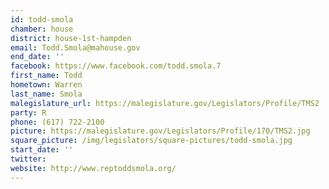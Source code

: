 ```yaml
---
id: todd-smola
chamber: house
district: house-1st-hampden
email: Todd.Smola@mahouse.gov
end_date: ''
facebook: https://www.facebook.com/todd.smola.7
first_name: Todd
hometown: Warren
last_name: Smola
malegislature_url: https://malegislature.gov/Legislators/Profile/TMS2
party: R
phone: (617) 722-2100
picture: https://malegislature.gov/Legislators/Profile/170/TMS2.jpg
square_picture: /img/legislators/square-pictures/todd-smola.jpg
start_date: ''
twitter:
website: http://www.reptoddsmola.org/
---
```

